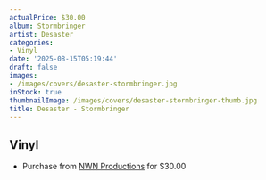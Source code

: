 ```yaml
---
actualPrice: $30.00
album: Stormbringer
artist: Desaster
categories:
- Vinyl
date: '2025-08-15T05:19:44'
draft: false
images:
- /images/covers/desaster-stormbringer.jpg
inStock: true
thumbnailImage: /images/covers/desaster-stormbringer-thumb.jpg
title: Desaster - Stormbringer
---
```


## Vinyl
* Purchase from [NWN Productions](http://shop.nwnprod.com/index.php?route=product/product&path=75&product_id=62917&sort=pd.name&order=ASC) for $30.00
